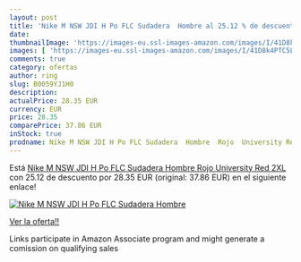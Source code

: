 ```yaml
---
layout: post
title: 'Nike M NSW JDI H Po FLC Sudadera  Hombre al 25.12 % de descuento'
date: 
thumbnailImage: 'https://images-eu.ssl-images-amazon.com/images/I/41D8k4PTC5L._SL200_.jpg'
images: [ 'https://images-eu.ssl-images-amazon.com/images/I/41D8k4PTC5L._SL200_.jpg' ]
comments: true
category: ofertas
author: ring
slug: B0059YJ1H0
description:
actualPrice: 28.35 EUR
currency: EUR
price: 28.35
comparePrice: 37.86 EUR
inStock: true
prodname: Nike M NSW JDI H Po FLC Sudadera  Hombre  Rojo  University Red   2XL
---
```


Está [Nike M NSW JDI H Po FLC Sudadera  Hombre  Rojo  University Red   2XL](https://www.amazon.es/dp/B0059YJ1H0/?tag=tolees-21) con 25.12 de descuento por 28.35 EUR (original: 37.86 EUR) en el siguiente enlace!

[![Nike M NSW JDI H Po FLC Sudadera  Hombre](https://images-eu.ssl-images-amazon.com/images/I/41D8k4PTC5L._SL200_.jpg)](https://www.amazon.es/dp/B0059YJ1H0/?tag=tolees-21)

[Ver la oferta!!](https://www.amazon.es/dp/B0059YJ1H0/?tag=tolees-21)

Links participate in Amazon Associate program and might generate a comission on qualifying sales



